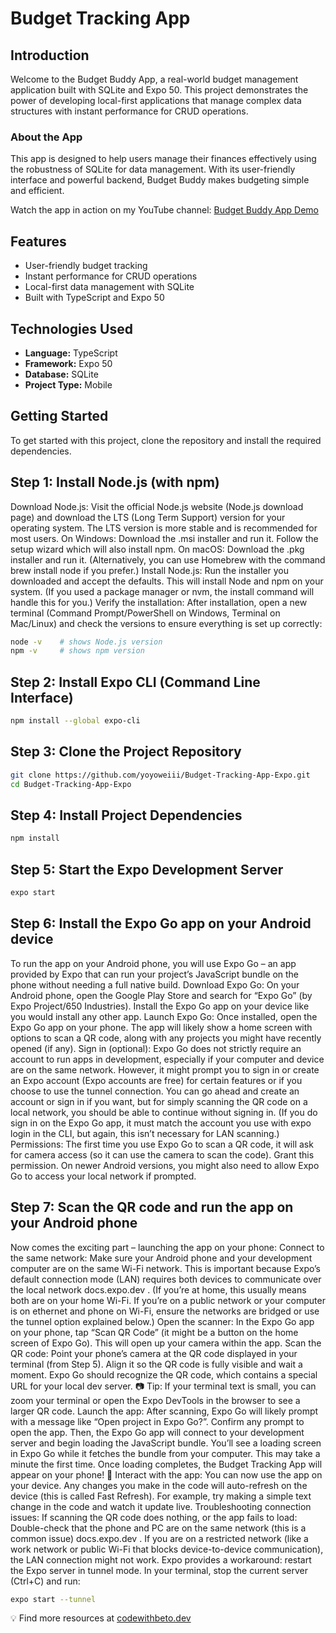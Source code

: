# Budget Tracking App

## Introduction

Welcome to the Budget Buddy App, a real-world budget management application built with SQLite and Expo 50. This project demonstrates the power of developing local-first applications that manage complex data structures with instant performance for CRUD operations.

### About the App

This app is designed to help users manage their finances effectively using the robustness of SQLite for data management. With its user-friendly interface and powerful backend, Budget Buddy makes budgeting simple and efficient.

Watch the app in action on my YouTube channel: [Budget Buddy App Demo](https://youtu.be/dl74XgJYK1A)

## Features

- User-friendly budget tracking
- Instant performance for CRUD operations
- Local-first data management with SQLite
- Built with TypeScript and Expo 50

## Technologies Used

- **Language:** TypeScript
- **Framework:** Expo 50
- **Database:** SQLite
- **Project Type:** Mobile

## Getting Started

To get started with this project, clone the repository and install the required dependencies.


## Step 1: Install Node.js (with npm)

Download Node.js: Visit the official Node.js website (Node.js download page) and download the LTS (Long Term Support) version for your operating system. The LTS version is more stable and is recommended for most users.
On Windows: Download the .msi installer and run it. Follow the setup wizard which will also install npm.
On macOS: Download the .pkg installer and run it. (Alternatively, you can use Homebrew with the command brew install node if you prefer.)
Install Node.js: Run the installer you downloaded and accept the defaults. This will install Node and npm on your system. (If you used a package manager or nvm, the install command will handle this for you.)
Verify the installation: After installation, open a new terminal (Command Prompt/PowerShell on Windows, Terminal on Mac/Linux) and check the versions to ensure everything is set up correctly:
```bash
node -v    # shows Node.js version
npm -v     # shows npm version
```
## Step 2: Install Expo CLI (Command Line Interface)
```bash
npm install --global expo-cli

```
## Step 3: Clone the Project Repository
```bash
git clone https://github.com/yoyoweiii/Budget-Tracking-App-Expo.git
cd Budget-Tracking-App-Expo
```
## Step 4: Install Project Dependencies
```bash
npm install
```
## Step 5: Start the Expo Development Server
```bash
expo start
```
## Step 6: Install the Expo Go app on your Android device

To run the app on your Android phone, you will use Expo Go – an app provided by Expo that can run your project’s JavaScript bundle on the phone without needing a full native build.
Download Expo Go: On your Android phone, open the Google Play Store and search for “Expo Go” (by Expo Project/650 Industries). Install the Expo Go app on your device like you would install any other app.
Launch Expo Go: Once installed, open the Expo Go app on your phone. The app will likely show a home screen with options to scan a QR code, along with any projects you might have recently opened (if any).
Sign in (optional): Expo Go does not strictly require an account to run apps in development, especially if your computer and device are on the same network. However, it might prompt you to sign in or create an Expo account (Expo accounts are free) for certain features or if you choose to use the tunnel connection. You can go ahead and create an account or sign in if you want, but for simply scanning the QR code on a local network, you should be able to continue without signing in. (If you do sign in on the Expo Go app, it must match the account you use with expo login in the CLI, but again, this isn’t necessary for LAN scanning.)
Permissions: The first time you use Expo Go to scan a QR code, it will ask for camera access (so it can use the camera to scan the code). Grant this permission. On newer Android versions, you might also need to allow Expo Go to access your local network if prompted.

## Step 7: Scan the QR code and run the app on your Android phone

Now comes the exciting part – launching the app on your phone:
Connect to the same network: Make sure your Android phone and your development computer are on the same Wi-Fi network. This is important because Expo’s default connection mode (LAN) requires both devices to communicate over the local network
docs.expo.dev
. (If you’re at home, this usually means both are on your home Wi-Fi. If you’re on a public network or your computer is on ethernet and phone on Wi-Fi, ensure the networks are bridged or use the tunnel option explained below.)
Open the scanner: In the Expo Go app on your phone, tap “Scan QR Code” (it might be a button on the home screen of Expo Go). This will open up your camera within the app.
Scan the QR code: Point your phone’s camera at the QR code displayed in your terminal (from Step 5). Align it so the QR code is fully visible and wait a moment. Expo Go should recognize the QR code, which contains a special URL for your local dev server. 📷 Tip: If your terminal text is small, you can zoom your terminal or open the Expo DevTools in the browser to see a larger QR code.
Launch the app: After scanning, Expo Go will likely prompt with a message like “Open project in Expo Go?”. Confirm any prompt to open the app. Then, the Expo Go app will connect to your development server and begin loading the JavaScript bundle. You’ll see a loading screen in Expo Go while it fetches the bundle from your computer. This may take a minute the first time. Once loading completes, the Budget Tracking App will appear on your phone! 🎉
Interact with the app: You can now use the app on your device. Any changes you make in the code will auto-refresh on the device (this is called Fast Refresh). For example, try making a simple text change in the code and watch it update live.
Troubleshooting connection issues: If scanning the QR code does nothing, or the app fails to load:
Double-check that the phone and PC are on the same network (this is a common issue)
docs.expo.dev
.
If you are on a restricted network (like a work network or public Wi-Fi that blocks device-to-device communication), the LAN connection might not work. Expo provides a workaround: restart the Expo server in tunnel mode. In your terminal, stop the current server (Ctrl+C) and run:
```bash
expo start --tunnel
```

💡 Find more resources at [codewithbeto.dev](https://codewithbeto.dev)
